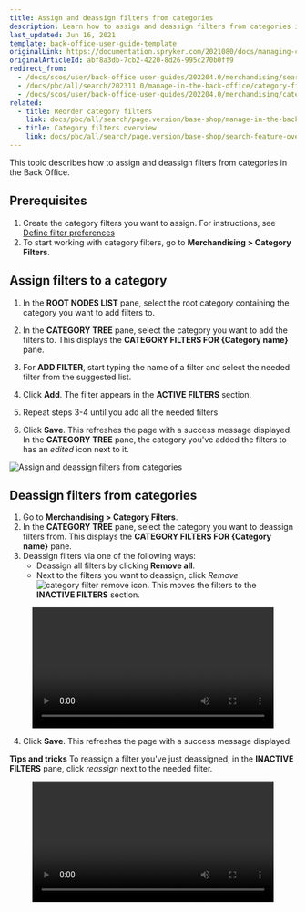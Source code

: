 ```yaml
---
title: Assign and deassign filters from categories
description: Learn how to assign and deassign filters from categories in the Back Office
last_updated: Jun 16, 2021
template: back-office-user-guide-template
originalLink: https://documentation.spryker.com/2021080/docs/managing-category-filters
originalArticleId: abf8a3db-7cb2-4220-8d26-995c270b0ff9
redirect_from:
  - /docs/scos/user/back-office-user-guides/202204.0/merchandising/search-and-filters/managing-category-filters.html
  - /docs/pbc/all/search/202311.0/manage-in-the-back-office/category-filters/assign-and-deassign-filters-from-categories.html
  - /docs/scos/user/back-office-user-guides/202204.0/merchandising/category-filters/assign-and-deassign-filters-from-categories.html
related:
  - title: Reorder category filters
    link: docs/pbc/all/search/page.version/base-shop/manage-in-the-back-office/category-filters/reorder-category-filters.html
  - title: Category filters overview
    link: docs/pbc/all/search/page.version/base-shop/search-feature-overview/category-filters-overview.html
---
```


This topic describes how to assign and deassign filters from categories in the Back Office.

## Prerequisites


1. Create the category filters you want to assign. For instructions, see [Define filter preferences](/docs/pbc/all/search/{{page.version}}/base-shop/manage-in-the-back-office/filter-preferences/define-filter-preferences.html)
2. To start working with category filters, go to **Merchandising&nbsp;<span aria-label="and then">></span> Category Filters**.

## Assign filters to a category

1. In the **ROOT NODES LIST** pane, select the root category containing the category you want to add filters to.

2. In the **CATEGORY TREE** pane, select the category you want to add the filters to.
    This displays the **CATEGORY FILTERS FOR {Category name}** pane.

3. For **ADD FILTER**, start typing the name of a filter and select the needed filter from the suggested list.
4. Click **Add**.
    The filter appears in the **ACTIVE FILTERS** section.
5. Repeat steps 3-4 until you add all the needed filters
6. Click **Save**.
    This refreshes the page with a success message displayed. In the **CATEGORY TREE** pane, the category you've added the filters to has an *edited* icon next to it.

![Assign and deassign filters from categories](https://spryker.s3.eu-central-1.amazonaws.com/docs/scos/user/back-office-user-guides/merchandising/category-filters/assign-and-deassign-filters-from-categories.md/assign-and-deassign-filters-from-categories.png)

## Deassign filters from categories

1. Go to **Merchandising&nbsp;<span aria-label="and then">></span> Category Filters**.
2. In the **CATEGORY TREE** pane, select the category you want to deassign filters from.
    This displays the **CATEGORY FILTERS FOR {Category name}** pane.
3. Deassign filters via one of the following ways:
    - Deassign all filters by clicking **Remove all**.
    - Next to the filters you want to deassign, click *Remove* <span class="inline-img">![category filter remove icon](https://spryker.s3.eu-central-1.amazonaws.com/docs/scos/user/back-office-user-guides/merchandising/category-filters/assign-and-deassign-filters-from-categories.md/category-filter-remove-icon.png)</span>.
    This moves the filters to the **INACTIVE FILTERS** section.

<figure class="video_container">
    <video width="100%" height="auto" controls>
    <source src="https://spryker.s3.eu-central-1.amazonaws.com/docs/pbc/all/search/base-shop/manage-in-the-back-office/category-filters/assign-and-deassign-filters-from-categories.md/remove-single-filter.mp4" type="video/mp4">
  </video>
</figure>



4. Click **Save**.
    This refreshes the page with a success message displayed.


**Tips and tricks**
To reassign a filter you've just deassigned, in the **INACTIVE FILTERS** pane, click *reassign* next to the needed filter.


<figure class="video_container">
    <video width="100%" height="auto" controls>
    <source src="https://spryker.s3.eu-central-1.amazonaws.com/docs/pbc/all/search/base-shop/manage-in-the-back-office/category-filters/assign-and-deassign-filters-from-categories.md/add-removed-filter.mp4" type="video/mp4">
  </video>
</figure>

